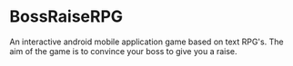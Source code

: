 # BossRaiseRPG
An interactive android mobile application game based on text RPG's. The aim of the game is to convince your boss to give you a raise.
